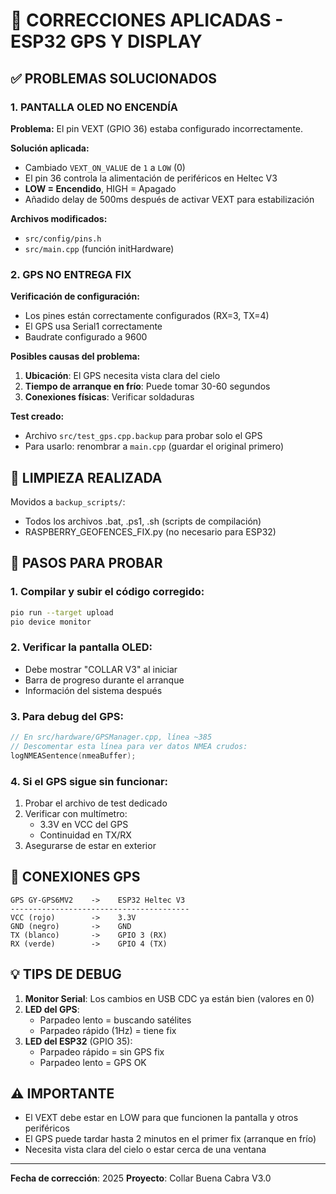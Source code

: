 # 🔧 CORRECCIONES APLICADAS - ESP32 GPS Y DISPLAY

## ✅ PROBLEMAS SOLUCIONADOS

### 1. PANTALLA OLED NO ENCENDÍA
**Problema:** El pin VEXT (GPIO 36) estaba configurado incorrectamente.

**Solución aplicada:**
- Cambiado `VEXT_ON_VALUE` de `1` a `LOW` (0)
- El pin 36 controla la alimentación de periféricos en Heltec V3
- **LOW = Encendido**, HIGH = Apagado
- Añadido delay de 500ms después de activar VEXT para estabilización

**Archivos modificados:**
- `src/config/pins.h`
- `src/main.cpp` (función initHardware)

### 2. GPS NO ENTREGA FIX
**Verificación de configuración:**
- Los pines están correctamente configurados (RX=3, TX=4)
- El GPS usa Serial1 correctamente
- Baudrate configurado a 9600

**Posibles causas del problema:**
1. **Ubicación**: El GPS necesita vista clara del cielo
2. **Tiempo de arranque en frío**: Puede tomar 30-60 segundos
3. **Conexiones físicas**: Verificar soldaduras

**Test creado:**
- Archivo `src/test_gps.cpp.backup` para probar solo el GPS
- Para usarlo: renombrar a `main.cpp` (guardar el original primero)

## 📁 LIMPIEZA REALIZADA

Movidos a `backup_scripts/`:
- Todos los archivos .bat, .ps1, .sh (scripts de compilación)
- RASPBERRY_GEOFENCES_FIX.py (no necesario para ESP32)

## 🚀 PASOS PARA PROBAR

### 1. Compilar y subir el código corregido:
```bash
pio run --target upload
pio device monitor
```

### 2. Verificar la pantalla OLED:
- Debe mostrar "COLLAR V3" al iniciar
- Barra de progreso durante el arranque
- Información del sistema después

### 3. Para debug del GPS:
```cpp
// En src/hardware/GPSManager.cpp, línea ~385
// Descomentar esta línea para ver datos NMEA crudos:
logNMEASentence(nmeaBuffer);
```

### 4. Si el GPS sigue sin funcionar:
1. Probar el archivo de test dedicado
2. Verificar con multímetro:
   - 3.3V en VCC del GPS
   - Continuidad en TX/RX
3. Asegurarse de estar en exterior

## 📌 CONEXIONES GPS

```
GPS GY-GPS6MV2    ->    ESP32 Heltec V3
----------------------------------------
VCC (rojo)        ->    3.3V
GND (negro)       ->    GND
TX (blanco)       ->    GPIO 3 (RX)
RX (verde)        ->    GPIO 4 (TX)
```

## 💡 TIPS DE DEBUG

1. **Monitor Serial**: Los cambios en USB CDC ya están bien (valores en 0)
2. **LED del GPS**: 
   - Parpadeo lento = buscando satélites
   - Parpadeo rápido (1Hz) = tiene fix
3. **LED del ESP32** (GPIO 35):
   - Parpadeo rápido = sin GPS fix
   - Parpadeo lento = GPS OK

## ⚠️ IMPORTANTE

- El VEXT debe estar en LOW para que funcionen la pantalla y otros periféricos
- El GPS puede tardar hasta 2 minutos en el primer fix (arranque en frío)
- Necesita vista clara del cielo o estar cerca de una ventana

---
**Fecha de corrección**: 2025
**Proyecto**: Collar Buena Cabra V3.0
